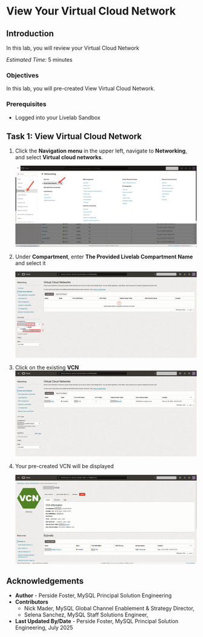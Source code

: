 # View Your Virtual Cloud Network 

## Introduction

In this lab, you will review your Virtual Cloud Network

_Estimated Time:_ 5 minutes

### Objectives

In this lab, you will pre-created View Virtual Cloud Network.

### Prerequisites

- Logged into your Livelab Sandbox

## Task 1: View Virtual Cloud Network

1. Click the **Navigation menu** in the upper left, navigate to **Networking**, and select **Virtual cloud networks**.

    ![Select VCN Menu](./images/1-select-vcn-menu.png "Select VCN Menu")

2. Under **Compartment**, enter **The Provided Livelab Compartment Name**  and select it

    ![Search VCN Compartment](./images/2-select-vcn-compartment-livelabs.png "Search VCNCompartment")

3. Click on the existing **VCN**
    ![Select VCN](./images/3-select-vcn.png "Select VCN")

4. Your pre-created VCN will be displayed

    ![View pre-created VCN](./images/4-view-pre-created-vcn.png "View pre-created VCN")

## Acknowledgements

- **Author** - Perside Foster, MySQL Principal Solution Engineering
- **Contributors**
  - Nick Mader, MySQL Global Channel Enablement & Strategy Director,
  - Selena Sanchez, MySQL Staff Solutions Engineer,
- **Last Updated By/Date** - Perside Foster, MySQL Principal Solution Engineering, July  2025

